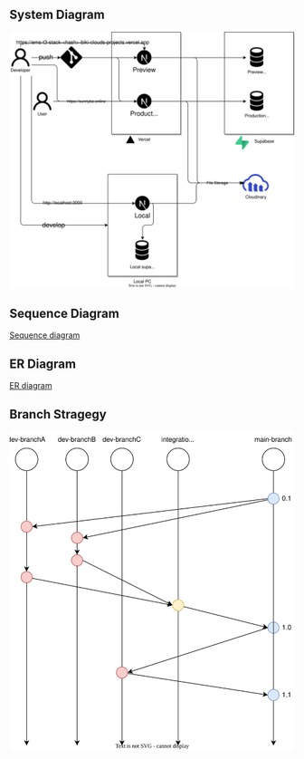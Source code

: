 ## System Diagram

![](./system-diagram.drawio.svg)

## Sequence Diagram


[Sequence diagram](./sequence-diagram.md)

## ER Diagram

[ER diagram](./ER-diagram.md)

## Branch Stragegy

![](./branch-strategy.drawio.svg)
